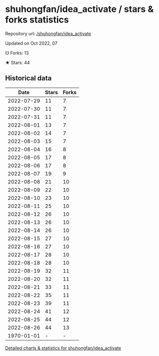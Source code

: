 # shuhongfan/idea_activate / stars & forks statistics

Repository url: [/shuhongfan/idea_activate](https://github.com/shuhongfan/idea_activate)

Updated on Oct 2022, 07

☋ Forks: 13

★ Stars: 44

## Historical data
| Date | Stars | Forks |
|------|-------|-------|
| 2022-07-29 | 11 | 7 | 
| 2022-07-30 | 11 | 7 | 
| 2022-07-31 | 11 | 7 | 
| 2022-08-01 | 13 | 7 | 
| 2022-08-02 | 14 | 7 | 
| 2022-08-03 | 15 | 7 | 
| 2022-08-04 | 16 | 8 | 
| 2022-08-05 | 17 | 8 | 
| 2022-08-06 | 17 | 8 | 
| 2022-08-07 | 19 | 9 | 
| 2022-08-08 | 21 | 10 | 
| 2022-08-09 | 22 | 10 | 
| 2022-08-10 | 23 | 10 | 
| 2022-08-11 | 25 | 10 | 
| 2022-08-12 | 26 | 10 | 
| 2022-08-13 | 26 | 10 | 
| 2022-08-14 | 26 | 10 | 
| 2022-08-15 | 27 | 10 | 
| 2022-08-16 | 27 | 10 | 
| 2022-08-17 | 28 | 10 | 
| 2022-08-18 | 28 | 10 | 
| 2022-08-19 | 32 | 11 | 
| 2022-08-20 | 32 | 11 | 
| 2022-08-21 | 33 | 11 | 
| 2022-08-22 | 35 | 11 | 
| 2022-08-23 | 39 | 11 | 
| 2022-08-24 | 41 | 12 | 
| 2022-08-25 | 44 | 12 | 
| 2022-08-26 | 44 | 13 | 
| 1970-01-01 | - | - | 


[Detailed charts & statistics for shuhongfan/idea_activate](https://reviewgithub.com/rep/shuhongfan/idea_activate)
